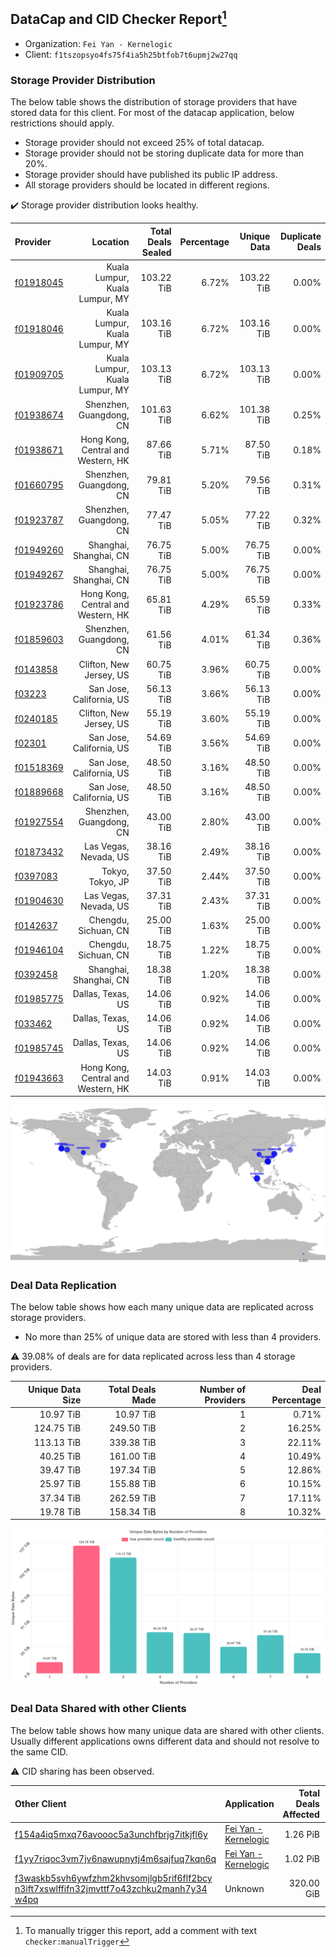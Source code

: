## DataCap and CID Checker Report[^1]
 - Organization: `Fei Yan - Kernelogic`
 - Client: `f1tszopsyo4fs75f4ia5h25btfob7t6upmj2w27qq`
### Storage Provider Distribution
The below table shows the distribution of storage providers that have stored data for this client.
For most of the datacap application, below restrictions should apply.
 - Storage provider should not exceed 25% of total datacap.
 - Storage provider should not be storing duplicate data for more than 20%.
 - Storage provider should have published its public IP address.
 - All storage providers should be located in different regions.

✔️ Storage provider distribution looks healthy.

| Provider                                              |                           Location | Total Deals Sealed | Percentage | Unique Data | Duplicate Deals |
| :---------------------------------------------------- | ---------------------------------: | -----------------: | ---------: | ----------: | --------------: |
| [f01918045](https://filfox.info/en/address/f01918045) |     Kuala Lumpur, Kuala Lumpur, MY |         103.22 TiB |      6.72% |  103.22 TiB |           0.00% |
| [f01918046](https://filfox.info/en/address/f01918046) |     Kuala Lumpur, Kuala Lumpur, MY |         103.16 TiB |      6.72% |  103.16 TiB |           0.00% |
| [f01909705](https://filfox.info/en/address/f01909705) |     Kuala Lumpur, Kuala Lumpur, MY |         103.13 TiB |      6.72% |  103.13 TiB |           0.00% |
| [f01938674](https://filfox.info/en/address/f01938674) |            Shenzhen, Guangdong, CN |         101.63 TiB |      6.62% |  101.38 TiB |           0.25% |
| [f01938671](https://filfox.info/en/address/f01938671) | Hong Kong, Central and Western, HK |          87.66 TiB |      5.71% |   87.50 TiB |           0.18% |
| [f01660795](https://filfox.info/en/address/f01660795) |            Shenzhen, Guangdong, CN |          79.81 TiB |      5.20% |   79.56 TiB |           0.31% |
| [f01923787](https://filfox.info/en/address/f01923787) |            Shenzhen, Guangdong, CN |          77.47 TiB |      5.05% |   77.22 TiB |           0.32% |
| [f01949260](https://filfox.info/en/address/f01949260) |             Shanghai, Shanghai, CN |          76.75 TiB |      5.00% |   76.75 TiB |           0.00% |
| [f01949267](https://filfox.info/en/address/f01949267) |             Shanghai, Shanghai, CN |          76.75 TiB |      5.00% |   76.75 TiB |           0.00% |
| [f01923786](https://filfox.info/en/address/f01923786) | Hong Kong, Central and Western, HK |          65.81 TiB |      4.29% |   65.59 TiB |           0.33% |
| [f01859603](https://filfox.info/en/address/f01859603) |            Shenzhen, Guangdong, CN |          61.56 TiB |      4.01% |   61.34 TiB |           0.36% |
| [f0143858](https://filfox.info/en/address/f0143858)   |            Clifton, New Jersey, US |          60.75 TiB |      3.96% |   60.75 TiB |           0.00% |
| [f03223](https://filfox.info/en/address/f03223)       |           San Jose, California, US |          56.13 TiB |      3.66% |   56.13 TiB |           0.00% |
| [f0240185](https://filfox.info/en/address/f0240185)   |            Clifton, New Jersey, US |          55.19 TiB |      3.60% |   55.19 TiB |           0.00% |
| [f02301](https://filfox.info/en/address/f02301)       |           San Jose, California, US |          54.69 TiB |      3.56% |   54.69 TiB |           0.00% |
| [f01518369](https://filfox.info/en/address/f01518369) |           San Jose, California, US |          48.50 TiB |      3.16% |   48.50 TiB |           0.00% |
| [f01889668](https://filfox.info/en/address/f01889668) |           San Jose, California, US |          48.50 TiB |      3.16% |   48.50 TiB |           0.00% |
| [f01927554](https://filfox.info/en/address/f01927554) |            Shenzhen, Guangdong, CN |          43.00 TiB |      2.80% |   43.00 TiB |           0.00% |
| [f01873432](https://filfox.info/en/address/f01873432) |              Las Vegas, Nevada, US |          38.16 TiB |      2.49% |   38.16 TiB |           0.00% |
| [f0397083](https://filfox.info/en/address/f0397083)   |                   Tokyo, Tokyo, JP |          37.50 TiB |      2.44% |   37.50 TiB |           0.00% |
| [f01904630](https://filfox.info/en/address/f01904630) |              Las Vegas, Nevada, US |          37.31 TiB |      2.43% |   37.31 TiB |           0.00% |
| [f0142637](https://filfox.info/en/address/f0142637)   |               Chengdu, Sichuan, CN |          25.00 TiB |      1.63% |   25.00 TiB |           0.00% |
| [f01946104](https://filfox.info/en/address/f01946104) |               Chengdu, Sichuan, CN |          18.75 TiB |      1.22% |   18.75 TiB |           0.00% |
| [f0392458](https://filfox.info/en/address/f0392458)   |             Shanghai, Shanghai, CN |          18.38 TiB |      1.20% |   18.38 TiB |           0.00% |
| [f01985775](https://filfox.info/en/address/f01985775) |                  Dallas, Texas, US |          14.06 TiB |      0.92% |   14.06 TiB |           0.00% |
| [f033462](https://filfox.info/en/address/f033462)     |                  Dallas, Texas, US |          14.06 TiB |      0.92% |   14.06 TiB |           0.00% |
| [f01985745](https://filfox.info/en/address/f01985745) |                  Dallas, Texas, US |          14.06 TiB |      0.92% |   14.06 TiB |           0.00% |
| [f01943663](https://filfox.info/en/address/f01943663) | Hong Kong, Central and Western, HK |          14.03 TiB |      0.91% |   14.03 TiB |           0.00% |

![Provider Distribution](https://raw.githubusercontent.com/data-preservation-programs/filplus-checker-assets/main/filecoin-project/filecoin-plus-large-datasets/issues/1006/1671007238685.png)
### Deal Data Replication
The below table shows how each many unique data are replicated across storage providers.
- No more than 25% of unique data are stored with less than 4 providers.

⚠️ 39.08% of deals are for data replicated across less than 4 storage providers.

| Unique Data Size | Total Deals Made | Number of Providers | Deal Percentage |
| ---------------: | ---------------: | ------------------: | --------------: |
|        10.97 TiB |        10.97 TiB |                   1 |           0.71% |
|       124.75 TiB |       249.50 TiB |                   2 |          16.25% |
|       113.13 TiB |       339.38 TiB |                   3 |          22.11% |
|        40.25 TiB |       161.00 TiB |                   4 |          10.49% |
|        39.47 TiB |       197.34 TiB |                   5 |          12.86% |
|        25.97 TiB |       155.88 TiB |                   6 |          10.15% |
|        37.34 TiB |       262.59 TiB |                   7 |          17.11% |
|        19.78 TiB |       158.34 TiB |                   8 |          10.32% |

![Replication Distribution](https://raw.githubusercontent.com/data-preservation-programs/filplus-checker-assets/main/filecoin-project/filecoin-plus-large-datasets/issues/1006/1671007239206.png)
### Deal Data Shared with other Clients
The below table shows how many unique data are shared with other clients.
Usually different applications owns different data and should not resolve to the same CID.

⚠️ CID sharing has been observed.

| Other Client                                                                                                                                                                                                              | Application                                                                                           | Total Deals Affected | Unique CIDs |        Verifier |
| :------------------------------------------------------------------------------------------------------------------------------------------------------------------------------------------------------------------------ | :---------------------------------------------------------------------------------------------------- | -------------------: | ----------: | --------------: |
| [f154a4iq5mxq76avoooc5a3unchfbrjg7itkjfl6y](https://filfox.info/en/address/f154a4iq5mxq76avoooc5a3unchfbrjg7itkjfl6y)                                                                                                     | [Fei Yan \- Kernelogic](https://github.com/filecoin-project/filecoin-plus-large-datasets/issues/1005) |             1.26 PiB |      10,701 | LDN v3 multisig |
| [f1yy7riqoc3vm7jv6nawupnytj4m6sajfuq7kqn6q](https://filfox.info/en/address/f1yy7riqoc3vm7jv6nawupnytj4m6sajfuq7kqn6q)                                                                                                     | [Fei Yan \- Kernelogic](https://github.com/filecoin-project/filecoin-plus-large-datasets/issues/1004) |             1.02 PiB |       9,545 | LDN v3 multisig |
| [f3waskb5svh6ywfzhm2khvsomjlgb5rif6flf2bcy<br/>n3ift7xswlffifn32jmvttf7o43zchku2manh7y34<br/>w4pq](https://filfox.info/en/address/f3waskb5svh6ywfzhm2khvsomjlgb5rif6flf2bcyn3ift7xswlffifn32jmvttf7o43zchku2manh7y34w4pq) | Unknown                                                                                               |           320.00 GiB |           2 |         Unknown |

[^1]: To manually trigger this report, add a comment with text `checker:manualTrigger`
